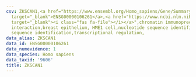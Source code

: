 ```yaml
---
csv: ZKSCAN1,<a href="https://www.ensembl.org/Homo_sapiens/Gene/Summary?db=core;g=ENSG00000106261"
  target="_blank">ENSG00000106261</a>,<a href="https://www.ncbi.nlm.nih.gov/pubmed/22863008"
  target="_blank"><i class="fas fa-file"></i></a>",chromatin immunoprecipitation assay,direct
  interaction,breast epithelium, HME1 cell,nucleotide sequence identification,nucleotide
  sequence identification,transcriptional regulation,
data_alias: ZKSCAN1
data_id: ENSG00000106261
data_numevidence: 1
data_species: Homo sapiens
data_taxid: '9606'
title: ZKSCAN1
---
```

